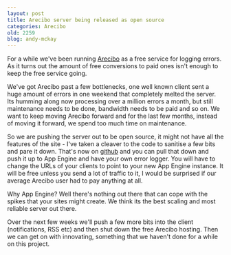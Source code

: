 ```yaml
---
layout: post
title: Arecibo server being released as open source
categories: Arecibo
old: 2259
blog: andy-mckay
---
```

<p>For a while we've been running <a href="http://areciboapp.com">Arecibo</a> as a free service for logging errors. As it turns out the amount of free conversions to paid ones isn't enough to keep the free service going.</p>
<p>We've got Arecibo past a few bottlenecks, one well known client sent a huge amount of errors in one weekend that completely melted the server. Its humming along now processing over a million errors a month, but still maintenance needs to be done, bandwidth needs to be paid and so on. We want to keep moving Arecibo forward and for the last few months, instead of moving it forward, we spend too much time on maintenance.</p>
<p>So we are pushing the server out to be open source, it might not have all the features of the site  - I've taken a cleaver to the code to sanitise a few bits and pare it down. That's now on <a href="http://github.com/andymckay/arecibo/">github</a> and you can pull that down and push it up to App Engine and have your own error logger. You will have to change the URLs of your clients to point to your new App Engine instance. It will be free unless you send a lot of traffic to it, I would be surprised if our average Arecibo user had to pay anything at all.</p>
<p>Why App Engine? Well there's nothing out there that can cope with the spikes that your sites might create. We think its the best scaling and most reliable server out there.</p>
<p>Over the next few weeks we'll push a few more bits into the client (notifications, RSS etc) and then shut down the free Arecibo hosting. Then we can get on with innovating, something that we haven't done for a while on this project.</p>